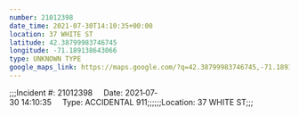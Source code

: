 ```yaml
---
number: 21012398
date_time: 2021-07-30T14:10:35+00:00
location: 37 WHITE ST
latitude: 42.38799983746745
longitude: -71.189138643066
type: UNKNOWN TYPE
google_maps_link: https://maps.google.com/?q=42.38799983746745,-71.189138643066
---
```


;;;Incident #: 21012398     Date: 2021‐07‐30 14:10:35     Type: ACCIDENTAL 911;;;;;;Location: 37 WHITE ST;;;
